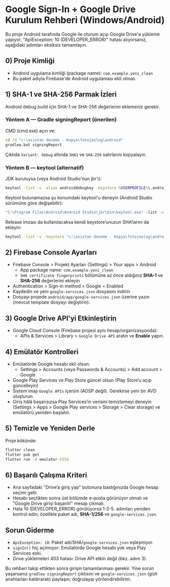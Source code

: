 # Google Sign-In + Google Drive Kurulum Rehberi (Windows/Android)

Bu proje Android tarafında Google ile oturum açıp Google Drive'a yükleme yapıyor. "ApiException: 10 (DEVELOPER_ERROR)" hatası alıyorsanız, aşağıdaki adımları eksiksiz tamamlayın.

## 0) Proje Kimliği
- Android uygulama kimliği (package name): `com.example.yeni_clean`
- Bu paket adıyla Firebase'de Android uygulaması ekli olmalı.

## 1) SHA-1 ve SHA-256 Parmak İzleri
Android debug build için SHA-1 ve SHA-256 değerlerini eklemeniz gerekir.

### Yöntem A — Gradle signingReport (önerilen)
CMD (cmd.exe) açın ve:

```bat
cd /d "c:\asistan deneme - Kopya\fotojeolog\android"
gradlew.bat signingReport
```

Çıktıda `Variant: debug` altında `SHA1` ve `SHA-256` satırlarını kopyalayın.

### Yöntem B — keytool (alternatif)
JDK kuruluysa (veya Android Studio'nun jbr’ı):

```bat
keytool -list -v -alias androiddebugkey -keystore %USERPROFILE%\.android\debug.keystore -storepass android -keypass android
```

Keytool bulunamazsa şu konumdaki keytool'u deneyin (Android Studio sürümüne göre değişebilir):

```bat
"C:\Program Files\Android\Android Studio\jbr\bin\keytool.exe" -list -v -alias androiddebugkey -keystore %USERPROFILE%\.android\debug.keystore -storepass android -keypass android
```

Release imzası da kullanılacaksa kendi keystore’unuzun SHA’larını da ekleyin:

```bat
keytool -list -v -keystore "c:\asistan deneme - Kopya\fotojeolog\android\keystore\fotojeolog.keystore" -alias <keyAlias> -storepass <storePassword> -keypass <keyPassword>
```

## 2) Firebase Console Ayarları
- Firebase Console > Projekt Ayarları (Settings) > Your apps > Android
  - App package name: `com.example.yeni_clean`
  - `SHA certificate fingerprints` bölümüne az önce aldığınız **SHA-1** ve **SHA-256** değerlerini ekleyin
- Authentication > Sign-in method > Google = Enabled
- Kaydedin ve yeni `google-services.json` dosyasını indirin
- Dosyayı projede `android/app/google-services.json` üzerine yazın (mevcut template dosyayı değiştirin).

## 3) Google Drive API'yi Etkinleştirin
- Google Cloud Console (Firebase projesi aynı hesap/organizasyonda):
  - APIs & Services > Library > `Google Drive API` aratın ve **Enable** yapın.

## 4) Emülatör Kontrolleri
- Emülatörde Google hesabı ekli olsun:
  - Settings > Accounts (veya Passwords & Accounts) > Add account > Google
- Google Play Services ve Play Store güncel olsun (Play Store’u açıp güncelleyin)
- Sistem imajı `Google APIs` içersin (AOSP değil). Gerekirse yeni bir AVD oluşturun.
- Giriş hâlâ başarısızsa Play Services’in verisini temizlemeyi deneyin (Settings > Apps > Google Play services > Storage > Clear storage) ve emülatörü yeniden başlatın.

## 5) Temizle ve Yeniden Derle
Proje kökünde:

```bat
flutter clean
flutter pub get
flutter run -d emulator-5554
```

## 6) Başarılı Çalışma Kriteri
- Ana sayfadaki "Drive’a giriş yap" butonuna bastığınızda Google hesap seçimi gelir.
- Hesabı seçtikten sonra üst bölümde e-posta görünüyor olmalı ve "Google Drive girişi başarılı!" mesajı çıkmalı.
- Hata 10 (DEVELOPER_ERROR) görülüyorsa 1-2-5. adımları yeniden kontrol edin; özellikle paket adı, **SHA-1/256** ve `google-services.json`.

## Sorun Giderme
- `ApiException: 10`: Paket adı/SHA/`google-services.json` eşleşmiyor.
- `signIn()` hiç açılmıyor: Emülatörde Google hesabı yok veya Play Services eski.
- Drive yüklemeleri 403 hatası: Drive API etkin değil (bkz. adım 3).

Bu rehberi takip ettikten sonra girişin tamamlanması gerekir. Yine sorun yaşarsanız `gradlew signingReport` çıktısını ve `google-services.json` (gizli anahtarları kaldırarak) paylaşın; doğrulayıp yönlendirebilirim.
